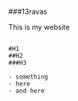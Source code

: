 ###13ravas

This is my website

```Something here

#H1
##H2
###H3

- something
- here
- and here
```
